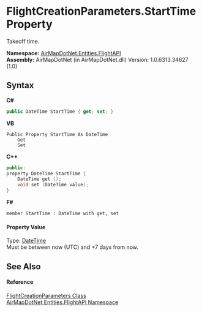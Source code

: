 # FlightCreationParameters.StartTime Property 
 

Takeoff time.

**Namespace:**&nbsp;<a href="N_AirMapDotNet_Entities_FlightAPI">AirMapDotNet.Entities.FlightAPI</a><br />**Assembly:**&nbsp;AirMapDotNet (in AirMapDotNet.dll) Version: 1.0.6313.34627 (1.0)

## Syntax

**C#**<br />
``` C#
public DateTime StartTime { get; set; }
```

**VB**<br />
``` VB
Public Property StartTime As DateTime
	Get
	Set
```

**C++**<br />
``` C++
public:
property DateTime StartTime {
	DateTime get ();
	void set (DateTime value);
}
```

**F#**<br />
``` F#
member StartTime : DateTime with get, set

```


#### Property Value
Type: <a href="http://msdn2.microsoft.com/en-us/library/03ybds8y" target="_blank">DateTime</a><br />Must be between now (UTC) and +7 days from now.

## See Also


#### Reference
<a href="T_AirMapDotNet_Entities_FlightAPI_FlightCreationParameters">FlightCreationParameters Class</a><br /><a href="N_AirMapDotNet_Entities_FlightAPI">AirMapDotNet.Entities.FlightAPI Namespace</a><br />